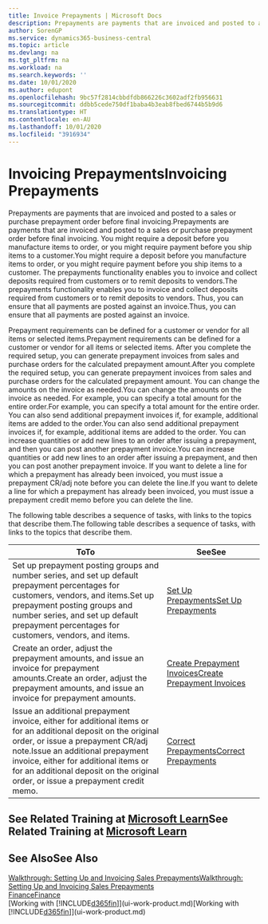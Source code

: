 ```yaml
---
title: Invoice Prepayments | Microsoft Docs
description: Prepayments are payments that are invoiced and posted to a sales or purchase prepayment order before final invoicing. You might require a deposit before you manufacture items to order, or you might require payment before you ship items to a customer. The prepayments functionality enables you to invoice and collect deposits required from customers or to remit deposits to vendors. Thus, you can ensure that all payments are posted against an invoice.
author: SorenGP
ms.service: dynamics365-business-central
ms.topic: article
ms.devlang: na
ms.tgt_pltfrm: na
ms.workload: na
ms.search.keywords: ''
ms.date: 10/01/2020
ms.author: edupont
ms.openlocfilehash: 9bc57f2814cbbdfdb866226c3602adf2fb956631
ms.sourcegitcommit: ddbb5cede750df1baba4b3eab8fbed6744b5b9d6
ms.translationtype: HT
ms.contentlocale: en-AU
ms.lasthandoff: 10/01/2020
ms.locfileid: "3916934"
---
```

# <a name="invoicing-prepayments"></a><span data-ttu-id="ef1f2-106">Invoicing Prepayments</span><span class="sxs-lookup"><span data-stu-id="ef1f2-106">Invoicing Prepayments</span></span>

<span data-ttu-id="ef1f2-107">Prepayments are payments that are invoiced and posted to a sales or purchase prepayment order before final invoicing.</span><span class="sxs-lookup"><span data-stu-id="ef1f2-107">Prepayments are payments that are invoiced and posted to a sales or purchase prepayment order before final invoicing.</span></span> <span data-ttu-id="ef1f2-108">You might require a deposit before you manufacture items to order, or you might require payment before you ship items to a customer.</span><span class="sxs-lookup"><span data-stu-id="ef1f2-108">You might require a deposit before you manufacture items to order, or you might require payment before you ship items to a customer.</span></span> <span data-ttu-id="ef1f2-109">The prepayments functionality enables you to invoice and collect deposits required from customers or to remit deposits to vendors.</span><span class="sxs-lookup"><span data-stu-id="ef1f2-109">The prepayments functionality enables you to invoice and collect deposits required from customers or to remit deposits to vendors.</span></span> <span data-ttu-id="ef1f2-110">Thus, you can ensure that all payments are posted against an invoice.</span><span class="sxs-lookup"><span data-stu-id="ef1f2-110">Thus, you can ensure that all payments are posted against an invoice.</span></span>  

 <span data-ttu-id="ef1f2-111">Prepayment requirements can be defined for a customer or vendor for all items or selected items.</span><span class="sxs-lookup"><span data-stu-id="ef1f2-111">Prepayment requirements can be defined for a customer or vendor for all items or selected items.</span></span> <span data-ttu-id="ef1f2-112">After you complete the required setup, you can generate prepayment invoices from sales and purchase orders for the calculated prepayment amount.</span><span class="sxs-lookup"><span data-stu-id="ef1f2-112">After you complete the required setup, you can generate prepayment invoices from sales and purchase orders for the calculated prepayment amount.</span></span> <span data-ttu-id="ef1f2-113">You can change the amounts on the invoice as needed.</span><span class="sxs-lookup"><span data-stu-id="ef1f2-113">You can change the amounts on the invoice as needed.</span></span> <span data-ttu-id="ef1f2-114">For example, you can specify a total amount for the entire order.</span><span class="sxs-lookup"><span data-stu-id="ef1f2-114">For example, you can specify a total amount for the entire order.</span></span> <span data-ttu-id="ef1f2-115">You can also send additional prepayment invoices if, for example, additional items are added to the order.</span><span class="sxs-lookup"><span data-stu-id="ef1f2-115">You can also send additional prepayment invoices if, for example, additional items are added to the order.</span></span> <span data-ttu-id="ef1f2-116">You can increase quantities or add new lines to an order after issuing a prepayment, and then you can post another prepayment invoice.</span><span class="sxs-lookup"><span data-stu-id="ef1f2-116">You can increase quantities or add new lines to an order after issuing a prepayment, and then you can post another prepayment invoice.</span></span> <span data-ttu-id="ef1f2-117">If you want to delete a line for which a prepayment has already been invoiced, you must issue a prepayment CR/adj note before you can delete the line.</span><span class="sxs-lookup"><span data-stu-id="ef1f2-117">If you want to delete a line for which a prepayment has already been invoiced, you must issue a prepayment credit memo before you can delete the line.</span></span>  

 <span data-ttu-id="ef1f2-118">The following table describes a sequence of tasks, with links to the topics that describe them.</span><span class="sxs-lookup"><span data-stu-id="ef1f2-118">The following table describes a sequence of tasks, with links to the topics that describe them.</span></span>

|<span data-ttu-id="ef1f2-119">**To**</span><span class="sxs-lookup"><span data-stu-id="ef1f2-119">**To**</span></span>|<span data-ttu-id="ef1f2-120">**See**</span><span class="sxs-lookup"><span data-stu-id="ef1f2-120">**See**</span></span>|  
|------------|-------------|  
|<span data-ttu-id="ef1f2-121">Set up prepayment posting groups and number series, and set up default prepayment percentages for customers, vendors, and items.</span><span class="sxs-lookup"><span data-stu-id="ef1f2-121">Set up prepayment posting groups and number series, and set up default prepayment percentages for customers, vendors, and items.</span></span>|[<span data-ttu-id="ef1f2-122">Set Up Prepayments</span><span class="sxs-lookup"><span data-stu-id="ef1f2-122">Set Up Prepayments</span></span>](finance-set-up-prepayments.md)|
|<span data-ttu-id="ef1f2-123">Create an order, adjust the prepayment amounts, and issue an invoice for prepayment amounts.</span><span class="sxs-lookup"><span data-stu-id="ef1f2-123">Create an order, adjust the prepayment amounts, and issue an invoice for prepayment amounts.</span></span>|[<span data-ttu-id="ef1f2-124">Create Prepayment Invoices</span><span class="sxs-lookup"><span data-stu-id="ef1f2-124">Create Prepayment Invoices</span></span>](finance-how-to-create-prepayment-invoices.md)|  
|<span data-ttu-id="ef1f2-125">Issue an additional prepayment invoice, either for additional items or for an additional deposit on the original order, or issue a prepayment CR/adj note.</span><span class="sxs-lookup"><span data-stu-id="ef1f2-125">Issue an additional prepayment invoice, either for additional items or for an additional deposit on the original order, or issue a prepayment credit memo.</span></span>|[<span data-ttu-id="ef1f2-126">Correct Prepayments</span><span class="sxs-lookup"><span data-stu-id="ef1f2-126">Correct Prepayments</span></span>](finance-how-to-correct-prepayments.md)|  

## <a name="see-related-training-at-microsoft-learn"></a><span data-ttu-id="ef1f2-127">See Related Training at [Microsoft Learn](/learn/modules/prepayment-invoices-dynamics-365-business-central/index)</span><span class="sxs-lookup"><span data-stu-id="ef1f2-127">See Related Training at [Microsoft Learn](/learn/modules/prepayment-invoices-dynamics-365-business-central/index)</span></span>

## <a name="see-also"></a><span data-ttu-id="ef1f2-128">See Also</span><span class="sxs-lookup"><span data-stu-id="ef1f2-128">See Also</span></span>

[<span data-ttu-id="ef1f2-129">Walkthrough: Setting Up and Invoicing Sales Prepayments</span><span class="sxs-lookup"><span data-stu-id="ef1f2-129">Walkthrough: Setting Up and Invoicing Sales Prepayments</span></span>](walkthrough-setting-up-and-invoicing-sales-prepayments.md)  
[<span data-ttu-id="ef1f2-130">Finance</span><span class="sxs-lookup"><span data-stu-id="ef1f2-130">Finance</span></span>](finance.md)  
<span data-ttu-id="ef1f2-131">[Working with [!INCLUDE[d365fin](includes/d365fin_md.md)]](ui-work-product.md)</span><span class="sxs-lookup"><span data-stu-id="ef1f2-131">[Working with [!INCLUDE[d365fin](includes/d365fin_md.md)]](ui-work-product.md)</span></span>  
